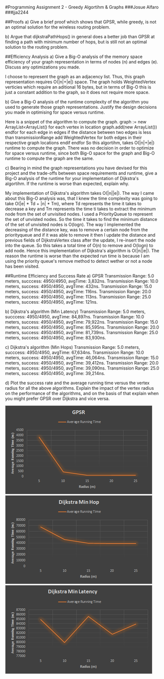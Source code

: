 #Programming Assignment 2 - Greedy Algortihm & Graphs
###Josue Alfaro 
###jja2244

##Proofs
a) Give a brief proof which shows that GPSR, while greedy, is not an optimal solution for the wireless routing problem. 

b) Argue that dijkstraPathHops() in general does a better job than GPSR at finding a path with minimum number of hops, but is still not an optimal solution to the routing problem.

##Efficiency Analysis
a) Give a Big-O analysis of the memory space efficiency of your graph representation in terms of nodes (n) and edges (e). Discuss any optimizations you made. 

I choose to represent the graph as an adjacency list. Thus, this graph representation requires O(|n|+|e|) space. The graph holds WeightedVertex verticies which require an aditional 16 bytes, but in terms of Big-O this is just a constant addition to the graph, so it does not require more space.

b) Give a Big-O analysis of the runtime complexity of the algorithm you used to generate those graph representations. Justify the design decisions you made in optimising for space versus runtime.

Here is a snippet of the algorithm to compute the graph.
	graph := new ArrayList<ArrayList<WeightedVertex>()
	for each vertex in location 
		graph.add(new ArrayList<WeightedVertex>())
	endfor
	for each edge in edges
		if the distance between two edges is less than transmissionRange
			add WeightedVertex for both edges in their respective graph locations
		endif
	endfor
So this algortihm, takes O(|n|+|e|) runtime to compute the graph. There was no decision in order to optimize for space versus runtime, since both Big-O space for the graph and Big-O runtime to compute the graph are the same. 

c) Bearing in mind the graph representations you have devised for this project and the trade-offs between space requirements and runtime, give a Big-O analysis of the runtime for your implementation of Dijkstra's algortihm. If the runtime is worse than expected, explain why.

My implementation of Dijkstra's algorithm takes O(|n||e|). The way I came about this Big-O analysis was, that I knew the time complexity was going to take O(|e| * Td + |n| * Tm), where Td represents the time it takes to decrease a key and Tm represents the time ti takes to extract the minimum node from the set of unvisited nodes. I used a PriorityQueue to represent the set of unvisted nodes. So the time it takes to find the minimum distance of the set of unvisited nodes is O(logn). The way I implemented the decreasing of the distance key, was to remove a certain node from the priorityqueue and if it was able to remove it then I update the distance and previous fields of DijkstraVertex class after the update, I re-insert the node into the queue. So this takes a total time of O(n) to remove and O(logn) to add node. Hence this implementation of Dijkstra's algorithm is O(|n||e|). The reason the runtime is worse than the expected run time is because I am using the priority queue's remove method to detect wether or not a node has been visited.

##Runtime Efficiency and Success Rate
a)
GPSR
Transmission Range: 5.0 meters, succcess: 4950/4950, avgTime: 3,832ns.
Transmission Range: 10.0 meters, success: 4950/4950, avgTime: 432ns.
Transmission Range: 15.0 meters, success: 4950/4950, avgTime: 116ns.
Transmission Range: 20.0 meters, success: 4950/4950, avgTime: 113ns.
Transmission Range: 25.0 meters, success: 4950/4950, avgTime: 121ns.

b)
Dijkstra's algorithm (Min Latency)
Transmission Range: 5.0 meters, succcess: 4950/4950, avgTime: 84,897ns.
Transmission Range: 10.0 meters, success: 4950/4950, avgTime: 79,922ns.
Transmission Range: 15.0 meters, success: 4950/4950, avgTime: 85,595ns.
Transmission Range: 20.0 meters, success: 4950/4950, avgTime: 81,739ns.
Transmission Range: 25.0 meters, success: 4950/4950, avgTime: 83,930ns.


c)
Dijkstra's algorithm (Min Hops)
Transmission Range: 5.0 meters, succcess: 4950/4950, avgTime: 67,634ns.
Transmission Range: 10.0 meters, success: 4950/4950, avgTime: 46,064ns.
Transmission Range: 15.0 meters, success: 4950/4950, avgTime: 39,412ns.
Transmission Range: 20.0 meters, success: 4950/4950, avgTime: 39,090ns.
Transmission Range: 25.0 meters, success: 4950/4950, avgTime: 39,214ns.



d) Plot the success rate and the average running time versus the vertex radius for all the above algorithms. Explain the impact of the vertex radius on the performance of the algorithms, and on the basis of that explain when you might prefer GPSR over Dijkstra and vice versa. 

![Efficiency of Algorithms](Lab2Charts/GPSR.png)
![Efficiency of Algorithms](Lab2Charts/DMinHop.png)
![Efficiency of Algorithms](Lab2Charts/DMinLatency.png)
